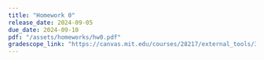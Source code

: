 ```yaml
---
title: "Homework 0"
release_date: 2024-09-05
due_date: 2024-09-10
pdf: "/assets/homeworks/hw0.pdf"
gradescope_link: "https://canvas.mit.edu/courses/28217/external_tools/369"
---
```

